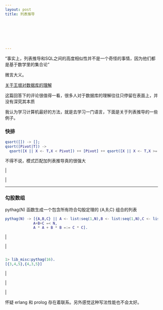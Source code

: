 ```yaml
---
layout: post
title: 列表推导







---
```


“事实上，列表推导和SQL之间的高度相似性并不是一个奇怪的事情，因为他们都是基于数学里的集合论”

微言大义。

[关于王垠对数据库的理解](https://www.zhihu.com/question/329153374/answer/723485238)

这篇回答下的评论很值得一看，很多人对于数据库的理解往往只停留在表面上，并没有深究其本质

我认为学习计算机最好的方法，就是去学习一门语言，下面是关于列表推导的一些例子。

### 快排



```erlang
qsort([]) -> [];
qsort([Pivot|T]) -> 
  qsort([X || X <- T,X < Pivot]) ++ [Pivot] ++ qsort([X || X <- T,X >= Pivot]).
```





不得不说，模式匹配加列表推导真的很强大



|

|

---

### 勾股数组

pythag(N) 函数生成一个包含所有符合勾股定理的 {A,B,C} 组合的列表

```erlang
pythag(N) -> [{A,B,C} || A <- list:seq(1,N),B <- list:seq(1,N),C <- list:seq(1,N),
             A+B+C =< N,
             A * A + B * B =:= C * C].
```





|

|



```erlang

1> lib_misc:pythag(16). 
[{3,4,5},{4,3,5}]
```



|

|

|

怀疑 erlang 和 prolog 存在着联系。另外感觉这种写法性能也不会太好。